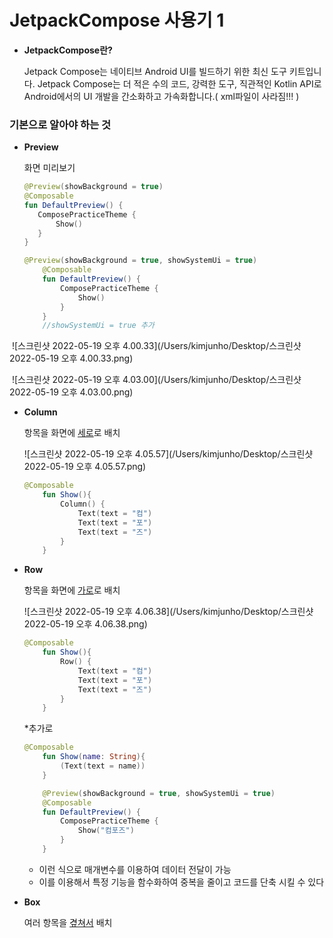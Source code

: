 # JetpackCompose 사용기 1

- **JetpackCompose란?**

  Jetpack Compose는 네이티브 Android UI를 빌드하기 위한 최신 도구 키트입니다. Jetpack Compose는 더 적은 수의 코드, 강력한 도구, 직관적인 Kotlin API로 Android에서의 UI 개발을 간소화하고 가속화합니다.( xml파일이 사라짐!!! )

### 기본으로 알아야 하는 것

- **Preview**

  화면 미리보기

  ```kotlin
  @Preview(showBackground = true)
  @Composable
  fun DefaultPreview() {
     ComposePracticeTheme {
         Show()
     }
  }
  ```

  ```kotlin
  @Preview(showBackground = true, showSystemUi = true)
      @Composable
      fun DefaultPreview() {
          ComposePracticeTheme {
              Show()
          }
      }
      //showSystemUi = true 추가
  ```

​		![스크린샷 2022-05-19 오후 4.00.33](/Users/kimjunho/Desktop/스크린샷 2022-05-19 오후 4.00.33.png)

​			![스크린샷 2022-05-19 오후 4.03.00](/Users/kimjunho/Desktop/스크린샷 2022-05-19 오후 4.03.00.png)

- **Column**

  항목을 화면에 <u>세로</u>로 배치

  ![스크린샷 2022-05-19 오후 4.05.57](/Users/kimjunho/Desktop/스크린샷 2022-05-19 오후 4.05.57.png)

  ```kotlin
  @Composable
      fun Show(){
          Column() {
              Text(text = "컴")
              Text(text = "포")
              Text(text = "즈")
          }
      }
  ```

  

- **Row**

  항목을 화면에 <u>가로</u>로 배치

  ![스크린샷 2022-05-19 오후 4.06.38](/Users/kimjunho/Desktop/스크린샷 2022-05-19 오후 4.06.38.png)

  ```kotlin
  @Composable
      fun Show(){
          Row() {
              Text(text = "컴")
              Text(text = "포")
              Text(text = "즈")
          }
      }
  ```

  *추가로

  ```kotlin
  @Composable
      fun Show(name: String){
          (Text(text = name))
      }
  
      @Preview(showBackground = true, showSystemUi = true)
      @Composable
      fun DefaultPreview() {
          ComposePracticeTheme {
              Show("컴포즈")
          }
      }
  ```

  - 이런 식으로 매개변수를 이용하여 데이터 전달이 가능
  - 이를 이용해서 특정 기능을 함수화하여 중복을 줄이고 코드를 단축 시킬 수 있다

  

- **Box**

  여러 항목을 <u>곂쳐서</u> 배치

